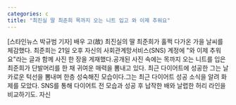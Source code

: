 ```yaml
---
categories: c
title: "최진실 딸 최준희 목까지 오는 니트 입고 와 이제 추워요"
---
```

[스타인뉴스 박규범 기자] 배우 고(故) 최진실의 딸 최준희가 훌쩍 다가온 가을 날씨를 체감했다. 최준희는 21일 오후 자신의 사회관계망서비스(SNS) 계정에 "와 이제 추워요"라는 글과 함께 사진 한 장을 게재했다.공개된 사진 속에는 목까지 오는 니트를 입은 최준희가 단발머리를 한 채 귀여운 매력을 뽐내고 있다. 최근 다이어트에 성공한 그는 날카로운 턱선을 뽐내며 한층 성숙해진 모습이다.그는 최근 다이어트 성공 소식을 알려 화제를 모았다. SNS를 통해 다이어트 전 모습과 성공 후 납작한 배와 날렵한 허리 라인을 비교하기도. 자신